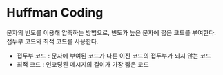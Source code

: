 # Huffman Coding

문자의 빈도를 이용해 압축하는 방법으로, 빈도가 높은 문자에 짧은 코드를 부여한다.<br>
접두부 코드와 최적 코드를 사용한다.<br>
- 접두부 코드 : 문자에 부여된 코드가 다른 이진 코드의 접두부가 되지 않는 코드<br>
- 최적 코드 : 인코딩된 메시지의 길이가 가장 짧은 코드<br>


